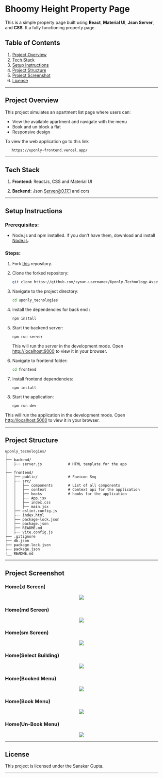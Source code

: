 # Bhoomy Height Property Page

This is a simple property page built using **React**, **Material UI**, **Json Server**, and **CSS**. It a fully functioning property page.

## Table of Contents

1. [Project Overview](#project-overview)
2. [Tech Stack](#tech-stack)
3. [Setup Instructions](#setup-instructions)
4. [Project Structure](#project-structure)
5. [Project Screenshot](#project-scrrenshot)
6. [License](#license)

---

## Project Overview

This project simulates an apartment list page where users can:

- View the available apartment and navigate with the menu
- Book and un block a flat
- Responsive design

To view the web application go to this link

```bash
   https://uponly-frontend.vercel.app/
```

---

## Tech Stack

1. **Frontend:** ReactJs, CSS and Material UI

2. **Backend:** Json Server@0.17.1 and cors

---

## Setup Instructions

### Prerequisites:

- Node.js and npm installed. If you don't have them, download and install [Node.js](https://nodejs.org/).

### Steps:

1. Fork [this](https://github.com/sanskar1419/Uponly-Technology-Assessment.git) repository.

2. Clone the forked repository:

   ```bash
   git clone https://github.com/<your-username>/Uponly-Technology-Assessment.git
   ```

3. Navigate to the project directory:

   ```bash
   cd uponly_tecnologies
   ```

4. Install the dependencies for back end :

   ```bash
   npm install
   ```

5. Start the backend server:

   ```bash
   npm run server
   ```

   This will run the server in the development mode. Open [http://localhost:9000](http://localhost:9000) to view it in your browser.

6. Navigate to frontend folder:

   ```bash
   cd frontend
   ```

7. Install frontend dependencies:

   ```bash
   npm install
   ```

8. Start the application:
   ```bash
   npm run dev
   ```

This will run the application in the development mode. Open [http://localhost:5000](http://localhost:5000) to view it in your browser.

---

## Project Structure

```plaintext
uponly_tecnologies/
│
├── backend/
│   ├── server.js            # HTML template for the app
│
├── frontend/
│   ├── public/              # Favicon Svg
│   ├── src/
│   │   ├── components       # List of all components
│   │   ├── context          # Context api for the application
│   │   ├── hooks            # hooks for the application
│   │   ├── App.jsx
│   │   ├── index.css
│   │   ├── main.jsx
│   ├── eslint.config.js
│   ├── index.html
│   ├── package-lock.json
│   ├── package.json
│   ├── README.md
│   ├── vite.config.js
├── .gitignore
├── db.json
├── package-lock.json
├── package.json
|__ README.md

```

---

## Project Screenshot

### Home(xl Screen)

<p align="center">
  <img src="https://github.com/sanskar1419/Project_Screenshot/blob/master/5645646/6.png?raw=true" />
</p>

### Home(md Screen)

<p align="center">
  <img src="https://github.com/sanskar1419/Project_Screenshot/blob/master/5645646/5.png?raw=true" />
</p>

### Home(sm Screen)

<p align="center">
  <img src="https://github.com/sanskar1419/Project_Screenshot/blob/master/5645646/7.png?raw=true" />
</p>

### Home(Select Building)

<p align="center">
  <img src="https://github.com/sanskar1419/Project_Screenshot/blob/master/5645646/4.png?raw=true" />
</p>

### Home(Booked Menu)

<p align="center">
  <img src="https://github.com/sanskar1419/Project_Screenshot/blob/master/5645646/3.png?raw=true" />
</p>

### Home(Book Menu)

<p align="center">
  <img src="https://github.com/sanskar1419/Project_Screenshot/blob/master/5645646/2.png?raw=true" />
</p>

### Home(Un-Book Menu)

<p align="center">
  <img src="https://github.com/sanskar1419/Project_Screenshot/blob/master/5645646/Uponly-Technologies.png?raw=true" />
</p>

---

## License

This project is licensed under the Sanskar Gupta.

---
